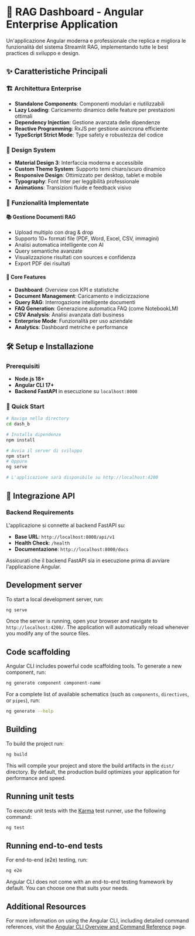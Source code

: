 # 🚀 RAG Dashboard - Angular Enterprise Application

Un'applicazione Angular moderna e professionale che replica e migliora le funzionalità del sistema Streamlit RAG, implementando tutte le best practices di sviluppo e design.

## ✨ Caratteristiche Principali

### 🏗️ **Architettura Enterprise**
- **Standalone Components**: Componenti modulari e riutilizzabili
- **Lazy Loading**: Caricamento dinamico delle feature per prestazioni ottimali
- **Dependency Injection**: Gestione avanzata delle dipendenze
- **Reactive Programming**: RxJS per gestione asincrona efficiente
- **TypeScript Strict Mode**: Type safety e robustezza del codice

### 🎨 **Design System**
- **Material Design 3**: Interfaccia moderna e accessibile
- **Custom Theme System**: Supporto temi chiaro/scuro dinamico
- **Responsive Design**: Ottimizzato per desktop, tablet e mobile
- **Typography**: Font Inter per leggibilità professionale
- **Animations**: Transizioni fluide e feedback visivo

### 🔧 **Funzionalità Implementate**

#### 📚 **Gestione Documenti RAG**
- Upload multiplo con drag & drop
- Supporto 10+ formati file (PDF, Word, Excel, CSV, immagini)
- Analisi automatica intelligente con AI
- Query semantiche avanzate
- Visualizzazione risultati con sources e confidenza
- Export PDF dei risultati

#### 🎯 **Core Features**
- **Dashboard**: Overview con KPI e statistiche
- **Document Management**: Caricamento e indicizzazione
- **Query RAG**: Interrogazione intelligente documenti
- **FAQ Generation**: Generazione automatica FAQ (come NotebookLM)
- **CSV Analysis**: Analisi avanzata dati business
- **Enterprise Mode**: Funzionalità per uso aziendale
- **Analytics**: Dashboard metriche e performance

## 🛠️ Setup e Installazione

### Prerequisiti
- **Node.js 18+**
- **Angular CLI 17+**
- **Backend FastAPI** in esecuzione su `localhost:8000`

### 🚀 Quick Start

```bash
# Naviga nella directory
cd dash_b

# Installa dipendenze
npm install

# Avvia il server di sviluppo
npm start
# Oppure
ng serve

# L'applicazione sarà disponibile su http://localhost:4200
```

## 🔌 Integrazione API

### Backend Requirements
L'applicazione si connette al backend FastAPI su:
- **Base URL**: `http://localhost:8000/api/v1`
- **Health Check**: `/health`
- **Documentazione**: `http://localhost:8000/docs`

Assicurati che il backend FastAPI sia in esecuzione prima di avviare l'applicazione Angular.

## Development server

To start a local development server, run:

```bash
ng serve
```

Once the server is running, open your browser and navigate to `http://localhost:4200/`. The application will automatically reload whenever you modify any of the source files.

## Code scaffolding

Angular CLI includes powerful code scaffolding tools. To generate a new component, run:

```bash
ng generate component component-name
```

For a complete list of available schematics (such as `components`, `directives`, or `pipes`), run:

```bash
ng generate --help
```

## Building

To build the project run:

```bash
ng build
```

This will compile your project and store the build artifacts in the `dist/` directory. By default, the production build optimizes your application for performance and speed.

## Running unit tests

To execute unit tests with the [Karma](https://karma-runner.github.io) test runner, use the following command:

```bash
ng test
```

## Running end-to-end tests

For end-to-end (e2e) testing, run:

```bash
ng e2e
```

Angular CLI does not come with an end-to-end testing framework by default. You can choose one that suits your needs.

## Additional Resources

For more information on using the Angular CLI, including detailed command references, visit the [Angular CLI Overview and Command Reference](https://angular.dev/tools/cli) page.
